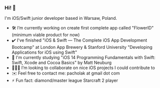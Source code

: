 ### Hi! 👋 

<!--
**kpacholak/kpacholak** is a ✨ _special_ ✨ repository because its `README.md` (this file) appears on your GitHub profile.-->

I'm iOS/Swift junior developer based in Warsaw, Poland. 

- 🛠 I’m currently working on create first complete app called "FlowerID" (minimum viable product for now)
- ✔️ I've finished "iOS & Swift — The Complete iOS App Development Bootcamp" at London App Brewery & Stanford University "Developing Applications for iOS using Swift"
- 📒 I'm currently studying "iOS 14 Programming Fundamentals with Swift: Swift, Xcode and Cocoa Basics" by Matt Neuburg
- 👨🏼‍💻 I’m looking to collaborate on nice iOS projects I could contribute to
- ✉️ Feel free to contact me: pacholak at gmail dot com
- ⚡ Fun fact: diamond/master league Starcraft 2 player

